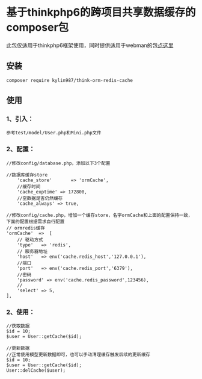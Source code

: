 # 基于thinkphp6的跨项目共享数据缓存的composer包
此包仅适用于thinkphp6框架使用，同时提供适用于webman的包[点这里](http://www.baidu.com)

## 安装
```
composer require kylin987/think-orm-redis-cache
```

## 使用
### 1、引入：
```
参考test/model/User.php和Mini.php文件
```
### 2、配置：
```
//修改config/database.php，添加以下3个配置

//数据库缓存store
    'cache_store'       => 'ormCache',
    //缓存时间
    'cache_exptime' => 172800,
    //空数据是否仍然缓存
    'cache_always' => true,

//修改config/cache.php，增加一个缓存store，名字ormCache和上面的配置保持一致，下面的配置根据需求自行配置
// ormredis缓存
'ormCache'  =>  [
    // 驱动方式
    'type'   => 'redis',
    // 服务器地址
    'host'   => env('cache.redis_host','127.0.0.1'),
    //端口
    'port'   => env('cache.redis_port','6379'),
    //密码
    'password' => env('cache.redis_password',123456),
    //
    'select' => 5,
],
```
### 2、使用：
```
//获取数据
$id = 10;
$user = User::getCache($id);

//更新数据
//正常使用模型更新数据即可，也可以手动清理缓存触发后续的更新缓存
$id = 10;
$user = User::getCache($id);
User::delCache($user);
```